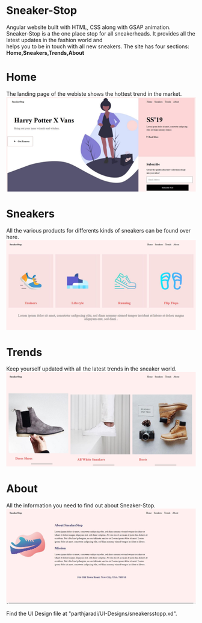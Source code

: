 # Sneaker-Stop
Angular website built with HTML, CSS along with GSAP animation.
<br/>
Sneaker-Stop is a the one place stop for all sneakerheads.
It provides all the latest updates in the fashion world and <br/>
helps you to be in touch with all new sneakers.
The site has four sections: **Home,Sneakers,Trends,About**<br/>
# Home<br/>
The landing page of the webiste shows the hottest trend in the market. <br/>
![home image](/images/Home.JPG)
# Sneakers<br/>
All the various products for differents kinds of sneakers can be found over here.<br/>
![Sneakers image](/images/Sneakers.JPG)
# Trends<br/>
Keep yourself updated with all the latest trends in the sneaker world. <br/>
![Trends image](/images/Trends.JPG)
# About<br/>
All the information you need to find out about Sneaker-Stop.
![About image](/images/About.JPG)

Find the UI Design file at "parthjaradi/UI-Designs/sneakersstopp.xd".
